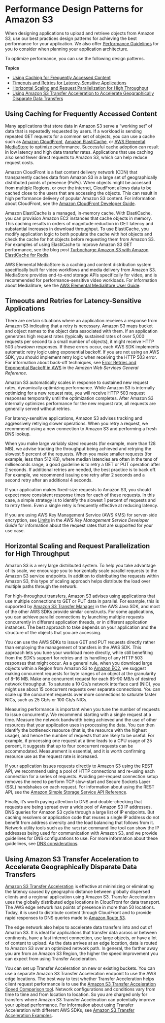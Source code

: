 # Performance Design Patterns for Amazon S3<a name="optimizing-performance-design-patterns"></a>

When designing applications to upload and retrieve objects from Amazon S3, use our best practices design patterns for achieving the best performance for your application\. We also offer [Performance Guidelines](optimizing-performance-guidelines.md) for you to consider when planning your application architecture\.

To optimize performance, you can use the following design patterns\.

**Topics**
+ [Using Caching for Frequently Accessed Content](#optimizing-performance-caching)
+ [Timeouts and Retries for Latency\-Sensitive Applications](#optimizing-performance-timeouts-retries)
+ [Horizontal Scaling and Request Parallelization for High Throughput](#optimizing-performance-parallelization)
+ [Using Amazon S3 Transfer Acceleration to Accelerate Geographically Disparate Data Transfers](#optimizing-performance-acceleration)

## Using Caching for Frequently Accessed Content<a name="optimizing-performance-caching"></a>

Many applications that store data in Amazon S3 serve a “working set” of data that is repeatedly requested by users\. If a workload is sending repeated GET requests for a common set of objects, you can use a cache such as [Amazon CloudFront](https://docs.aws.amazon.com/cloudfront/index.html), [Amazon ElastiCache](https://docs.aws.amazon.com/elasticache/index.html), or [AWS Elemental MediaStore](https://docs.aws.amazon.com/mediastore/index.html) to optimize performance\. Successful cache adoption can result in low latency and high data transfer rates\. Applications that use caching also send fewer direct requests to Amazon S3, which can help reduce request costs\.

Amazon CloudFront is a fast content delivery network \(CDN\) that transparently caches data from Amazon S3 in a large set of geographically distributed points of presence \(PoPs\)\. When objects might be accessed from multiple Regions, or over the internet, CloudFront allows data to be cached close to the users that are accessing the objects\. This can result in high performance delivery of popular Amazon S3 content\. For information about CloudFront, see the [Amazon CloudFront Developer Guide](https://docs.aws.amazon.com/AmazonCloudFront/latest/DeveloperGuide/)\.

Amazon ElastiCache is a managed, in\-memory cache\. With ElastiCache, you can provision Amazon EC2 instances that cache objects in memory\. This caching results in orders of magnitude reduction in GET latency and substantial increases in download throughput\. To use ElastiCache, you modify application logic to both populate the cache with hot objects and check the cache for hot objects before requesting them from Amazon S3\. For examples of using ElastiCache to improve Amazon S3 GET performance, see the blog post [Turbocharge Amazon S3 with Amazon ElastiCache for Redis](https://aws.amazon.com/blogs/storage/turbocharge-amazon-s3-with-amazon-elasticache-for-redis/)\.

AWS Elemental MediaStore is a caching and content distribution system specifically built for video workflows and media delivery from Amazon S3\. MediaStore provides end\-to\-end storage APIs specifically for video, and is recommended for performance\-sensitive video workloads\. For information about MediaStore, see the [AWS Elemental MediaStore User Guide](https://docs.aws.amazon.com/mediastore/latest/ug/)\. 

## Timeouts and Retries for Latency\-Sensitive Applications<a name="optimizing-performance-timeouts-retries"></a>

There are certain situations where an application receives a response from Amazon S3 indicating that a retry is necessary\. Amazon S3 maps bucket and object names to the object data associated with them\. If an application generates high request rates \(typically sustained rates of over 5,000 requests per second to a small number of objects\), it might receive HTTP 503 *slowdown* responses\. If these errors occur, each AWS SDK implements automatic retry logic using exponential backoff\. If you are not using an AWS SDK, you should implement retry logic when receiving the HTTP 503 error\. For information about back\-off techniques, see [Error Retries and Exponential Backoff in AWS](https://docs.aws.amazon.com/general/latest/gr/api-retries.html) in the *Amazon Web Services General Reference*\.

Amazon S3 automatically scales in response to sustained new request rates, dynamically optimizing performance\. While Amazon S3 is internally optimizing for a new request rate, you will receive HTTP 503 request responses temporarily until the optimization completes\. After Amazon S3 internally optimizes performance for the new request rate, all requests are generally served without retries\. 

For latency\-sensitive applications, Amazon S3 advises tracking and aggressively retrying slower operations\. When you retry a request, we recommend using a new connection to Amazon S3 and performing a fresh DNS lookup\. 

When you make large variably sized requests \(for example, more than 128 MB\), we advise tracking the throughput being achieved and retrying the slowest 5 percent of the requests\. When you make smaller requests \(for example, less than 512 KB\), where median latencies are often in the tens of milliseconds range, a good guideline is to retry a GET or PUT operation after 2 seconds\. If additional retries are needed, the best practice is to back off\. For example, we recommend issuing one retry after 2 seconds and a second retry after an additional 4 seconds\.

If your application makes fixed\-size requests to Amazon S3, you should expect more consistent response times for each of these requests\. In this case, a simple strategy is to identify the slowest 1 percent of requests and to retry them\. Even a single retry is frequently effective at reducing latency\.

If you are using AWS Key Management Service \(AWS KMS\) for server\-side encryption, see [Limits](https://docs.aws.amazon.com/kms/latest/developerguide/limits.html) in the *AWS Key Management Service Developer Guide* for information about the request rates that are supported for your use case\.

## Horizontal Scaling and Request Parallelization for High Throughput<a name="optimizing-performance-parallelization"></a>

Amazon S3 is a very large distributed system\. To help you take advantage of its scale, we encourage you to horizontally scale parallel requests to the Amazon S3 service endpoints\. In addition to distributing the requests within Amazon S3, this type of scaling approach helps distribute the load over multiple paths through the network\.

For high\-throughput transfers, Amazon S3 advises using applications that use multiple connections to GET or PUT data in parallel\. For example, this is supported by [Amazon S3 Transfer Manager](https://docs.aws.amazon.com/sdk-for-java/v1/developer-guide/examples-s3-transfermanager.html) in the AWS Java SDK, and most of the other AWS SDKs provide similar constructs\. For some applications, you can achieve parallel connections by launching multiple requests concurrently in different application threads, or in different application instances\. The best approach to take depends on your application and the structure of the objects that you are accessing\.

You can use the AWS SDKs to issue GET and PUT requests directly rather than employing the management of transfers in the AWS SDK\. This approach lets you tune your workload more directly, while still benefiting from the SDK’s support for retries and its handling of any HTTP 503 responses that might occur\. As a general rule, when you download large objects within a Region from Amazon S3 to [Amazon EC2](https://docs.aws.amazon.com/ec2/index.html), we suggest making concurrent requests for byte ranges of an object at the granularity of 8–16 MB\. Make one concurrent request for each 85–90 MB/s of desired network throughput\. To saturate a 10 Gb/s network interface card \(NIC\), you might use about 15 concurrent requests over separate connections\. You can scale up the concurrent requests over more connections to saturate faster NICs, such as 25 Gb/s or 100 Gb/s NICs\. 

Measuring performance is important when you tune the number of requests to issue concurrently\. We recommend starting with a single request at a time\. Measure the network bandwidth being achieved and the use of other resources that your application uses in processing the data\. You can then identify the bottleneck resource \(that is, the resource with the highest usage\), and hence the number of requests that are likely to be useful\. For example, if processing one request at a time leads to a CPU usage of 25 percent, it suggests that up to four concurrent requests can be accommodated\. Measurement is essential, and it is worth confirming resource use as the request rate is increased\. 

If your application issues requests directly to Amazon S3 using the REST API, we recommend using a pool of HTTP connections and re\-using each connection for a series of requests\. Avoiding per\-request connection setup removes the need to perform TCP slow\-start and Secure Sockets Layer \(SSL\) handshakes on each request\. For information about using the REST API, see the [Amazon Simple Storage Service API Reference](https://docs.aws.amazon.com/AmazonS3/latest/API/)\.

Finally, it’s worth paying attention to DNS and double\-checking that requests are being spread over a wide pool of Amazon S3 IP addresses\. DNS queries for Amazon S3 cycle through a large list of IP endpoints\. But caching resolvers or application code that reuses a single IP address do not benefit from address diversity and the load balancing that follows from it\. Network utility tools such as the `netstat` command line tool can show the IP addresses being used for communication with Amazon S3, and we provide guidelines for DNS configurations to use\. For more information about these guidelines, see [DNS considerations](DNSConsiderations.md)\.

## Using Amazon S3 Transfer Acceleration to Accelerate Geographically Disparate Data Transfers<a name="optimizing-performance-acceleration"></a>

[Amazon S3 Transfer Acceleration](transfer-acceleration.md) is effective at minimizing or eliminating the latency caused by geographic distance between globally dispersed clients and a regional application using Amazon S3\. Transfer Acceleration uses the globally distributed edge locations in CloudFront for data transport\. The AWS edge network has points of presence in more than 50 locations\. Today, it is used to distribute content through CloudFront and to provide rapid responses to DNS queries made to [Amazon Route 53](https://docs.aws.amazon.com/route53/index.html)\. 

The edge network also helps to accelerate data transfers into and out of Amazon S3\. It is ideal for applications that transfer data across or between continents, have a fast internet connection, use large objects, or have a lot of content to upload\. As the data arrives at an edge location, data is routed to Amazon S3 over an optimized network path\. In general, the farther away you are from an Amazon S3 Region, the higher the speed improvement you can expect from using Transfer Acceleration\. 

You can set up Transfer Acceleration on new or existing buckets\. You can use a separate Amazon S3 Transfer Acceleration endpoint to use the AWS edge locations\. The best way to test whether Transfer Acceleration helps client request performance is to use the [Amazon S3 Transfer Acceleration Speed Comparison tool](https://s3-accelerate-speedtest.s3-accelerate.amazonaws.com/en/accelerate-speed-comparsion.html)\. Network configurations and conditions vary from time to time and from location to location\. So you are charged only for transfers where Amazon S3 Transfer Acceleration can potentially improve your upload performance\. For information about using Transfer Acceleration with different AWS SDKs, see [Amazon S3 Transfer Acceleration Examples](transfer-acceleration-examples.md)\. 